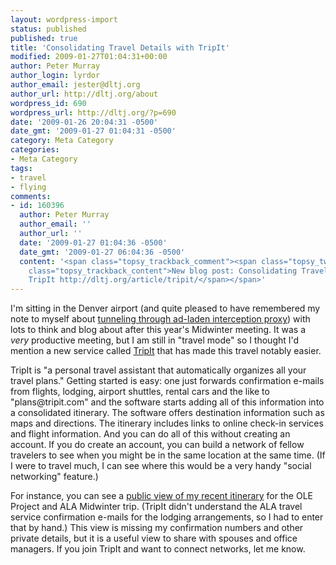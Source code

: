 ```yaml
---
layout: wordpress-import
status: published
published: true
title: 'Consolidating Travel Details with TripIt'
modified: 2009-01-27T01:04:31+00:00
author: Peter Murray
author_login: lyrdor
author_email: jester@dltj.org
author_url: http://dltj.org/about
wordpress_id: 690
wordpress_url: http://dltj.org/?p=690
date: '2009-01-26 20:04:31 -0500'
date_gmt: '2009-01-27 01:04:31 -0500'
category: Meta Category
categories:
- Meta Category
tags:
- travel
- flying
comments:
- id: 160396
  author: Peter Murray
  author_email: ''
  author_url: ''
  date: '2009-01-27 01:04:36 -0500'
  date_gmt: '2009-01-27 06:04:36 -0500'
  content: '<span class="topsy_trackback_comment"><span class="topsy_twitter_username"><span
    class="topsy_trackback_content">New blog post: Consolidating Travel Details with
    TripIt http://dltj.org/article/tripit/</span></span>'
---
```

<p>I'm sitting in the Denver airport (and quite pleased to have remembered my note to myself about <a href="/article/ssh-as-socks-proxy/">tunneling through ad-laden interception proxy</a>) with lots to think and blog about after this year's Midwinter meeting.  It was a <em>very</em> productive meeting, but I am still in "travel mode" so I thought I'd mention a new service called <a href="http://www.tripit.com/" title="TripIt homepage">TripIt</a> that has made this travel notably easier.</p>
<p>TripIt is "a personal travel assistant that automatically organizes all your travel plans."  Getting started is easy: one just forwards confirmation e-mails from flights, lodging, airport shuttles, rental cars and the like to "plans@tripit.com" and the software starts adding all of this information into a consolidated itinerary.  The software offers destination information such as maps and directions.  The itinerary includes links to online check-in services and flight information.  And you can do all of this without creating an account.  If you do create an account, you can build a network of fellow travelers to see when you might be in the same location at the same time.  (If I were to travel much, I can see where this would be a very handy "social networking" feature.)</p>
<p>For instance, you can see a <a href="http://www.tripit.com/trip/public/id/E4234B78C43D963DF48A5837A9799379" title="Sample itinerary">public view of my recent itinerary</a> for the OLE Project and ALA Midwinter trip.  (TripIt didn't understand the ALA travel service confirmation e-mails for the lodging arrangements, so I had to enter that by hand.)  This view is missing my confirmation numbers and other private details, but it is a useful view to share with spouses and office managers.  If you join TripIt and want to connect networks, let me know.</p>
